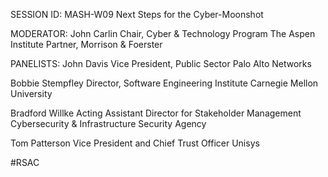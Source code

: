 SESSION ID: MASH-W09
Next Steps for the Cyber-Moonshot

MODERATOR:
John Carlin
Chair, Cyber & Technology Program The Aspen Institute Partner, Morrison & Foerster

PANELISTS:
John Davis
Vice President, Public Sector Palo Alto Networks

Bobbie Stempfley
Director, Software Engineering Institute Carnegie Mellon University

Bradford Willke
Acting Assistant Director for Stakeholder Management
Cybersecurity & Infrastructure Security Agency

Tom Patterson
Vice President and Chief Trust Officer Unisys

#RSAC

